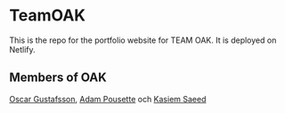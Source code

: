 # TeamOAK

This is the repo for the portfolio website for TEAM OAK. It is deployed on Netlify.

## Members of OAK

[Oscar Gustafsson](https://github.com/ogus02), [Adam Pousette](https://github.com/apousette) och [Kasiem Saeed](https://github.com/Kasiem024)
